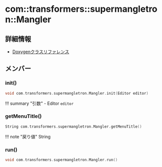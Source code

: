 # com::transformers::supermangletron::Mangler



## 詳細情報

- [Doxygenクラスリファレンス](https://lang-ship.com/reference/Arduino/latest/classcom_1_1transformers_1_1supermangletron_1_1_mangler.html)

## メンバー

### init()



```c
void com.transformers.supermangletron.Mangler.init(Editor editor)
```

!!! summary "引数"
	- Editor `editor` 



### getMenuTitle()



```c
String com.transformers.supermangletron.Mangler.getMenuTitle()
```

!!! note "戻り値"
	String



### run()



```c
void com.transformers.supermangletron.Mangler.run()
```



